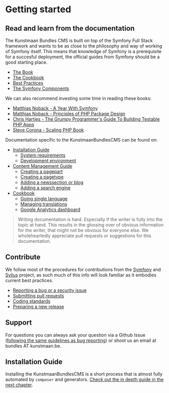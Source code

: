# Getting started

## Read and learn from the documentation

The Kunstmaan Bundles CMS is built on top of the Symfony Full Stack framework and wants to be as close to the philosophy and way of working of Symfony itself. This means that knowledge of Symfony is a prerequisite for a succesful deployment, the official guides from Symfony should be a good starting place.

* [The Book](http://symfony.com/doc/current/book/index.html)
* [The Cookbook](http://symfony.com/doc/current/cookbook/index.html)
* [Best Practices](http://symfony.com/doc/current/best_practices/index.html)
* [The Symfony Components](http://symfony.com/doc/current/components/index.html)

We can also recommend investing some time in reading these books:

* [Matthias Noback - A Year With Symfony](https://leanpub.com/u/matthiasnoback)
* [Matthias Noback - Principles of PHP Package Design](https://leanpub.com/principles-of-package-design)
* [Chris Hartjes - The Grumpy Programmer's Guide To Building Testable PHP Apps](https://leanpub.com/grumpy-testing)
* [Steve Corona - Scaling PHP Book](https://www.scalingphpbook.com)

Documentation specific to the KunstmaanBundlesCMS can be found on:

* [Installation Guide](../installation/index.md)
    * [System requirements](../installation/system-requirements.md)
    * [Development environment](../installation/development-environment.md)
* [Content Management Guide](../content-management/index.md)
    * [Creating a pagepart](../content-management/creating-a-page-part.md)
	* [Creating a pagetype](../content-management/creating-a-pagetype.md)
	* [Adding a newssection or blog](../content-management/adding-a-newssection-or-blog.md)
	* [Adding a search engine](../content-management/adding-a-search-engine.md)
* [Cookbook](../cookbook/index.md)
	* [Going single language](../cookbook/going-single-language.md)
	* [Managing translations](../cookbook/manage-translations.md)
	* [Google Analytics dashboard](../cookbook/google-analytics-dashboard.md)
> Writing documentation is hard. Especially if the writer is fully into the topic at hand. This results in the glossing over of obvious information for the writer, that might not be obvious for everyone else. We wholeheartedly appreciate pull requests or suggestions for this documentation.

## Contribute

We follow most of the procedures for contributions from the [Symfony](http://symfony.com/doc/current/contributing/index.html) and [Sylius](http://sylius.org) project, as such much of this info will look familiar as it embodies current best practices.

* [Reporting a bug or a security issue](../contributing/reporting-issues.md)
* [Submitting pull requests](../contributing/pull-requests.md)
* [Coding standards](../contributing/coding-standards.md)
* [Preparing a new release](../contributing/preparing-a-new-release.md)
## Support

For questions you can always ask your question via a Github Issue ([following the same guidelines as bug reporting](../contributing/reporting-issues.md)) or shoot us an email at bundles AT kunstmaan.be.

## Installation Guide

Installing the KunstmaanBundlesCMS is a short process that is almost fully automated by `composer` and generators. [Check out the in depth guide in the next chapter](../installation/index.md).
